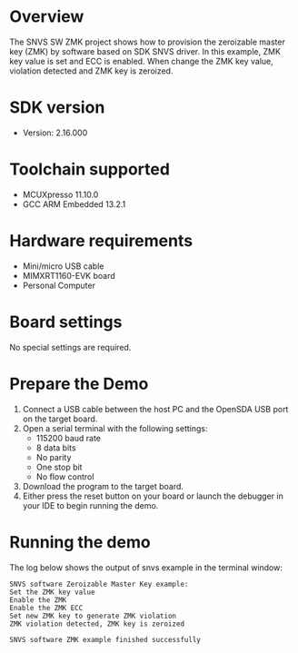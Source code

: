 Overview
========
The SNVS SW ZMK project shows how to provision the zeroizable master key (ZMK)
by software based on SDK SNVS driver. In this example, ZMK key value is set and
ECC is enabled. When change the ZMK key value, violation detected and ZMK key
is zeroized.

SDK version
===========
- Version: 2.16.000

Toolchain supported
===================
- MCUXpresso  11.10.0
- GCC ARM Embedded  13.2.1

Hardware requirements
=====================
- Mini/micro USB cable
- MIMXRT1160-EVK board
- Personal Computer

Board settings
==============
No special settings are required.

Prepare the Demo
================
1.  Connect a USB cable between the host PC and the OpenSDA USB port on the target board. 
2.  Open a serial terminal with the following settings:
    - 115200 baud rate
    - 8 data bits
    - No parity
    - One stop bit
    - No flow control
3.  Download the program to the target board.
4.  Either press the reset button on your board or launch the debugger in your IDE to begin running the demo.

Running the demo
================
The log below shows the output of snvs example in the terminal window:
~~~~~~~~~~~~~~~~~~~~~~~~~~~~~~~~~~~
SNVS software Zeroizable Master Key example:
Set the ZMK key value
Enable the ZMK
Enable the ZMK ECC
Set new ZMK key to generate ZMK violation
ZMK violation detected, ZMK key is zeroized

SNVS software ZMK example finished successfully
~~~~~~~~~~~~~~~~~~~~~~~~~~~~~~~~~~~

